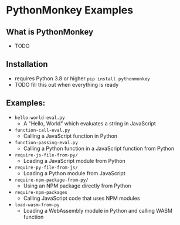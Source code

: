 # PythonMonkey Examples

## What is PythonMonkey
- TODO

## Installation
- requires Python 3.8 or higher
`pip install pythonmonkey`
- TODO fill this out when everything is ready

## Examples:
- `hello-world-eval.py`
  - A "Hello, World" which evaluates a string in JavaScript
- `function-call-eval.py`
  - Calling a JavaScript function in Python
- `function-passing-eval.py`
  - Calling a Python function in a JavaScript function from Python
- `require-js-file-from-py/`
  - Loading a JavaScript module from Python
- `require-py-file-from-js/`
  - Loading a Python module from JavaScript
- `require-npm-package-from-py/`
  - Using an NPM package directly from Python
- `require-npm-packages`
  - Calling JavaScript code that uses NPM modules
- `load-wasm-from-py`
  - Loading a WebAssembly module in Python and calling WASM function

